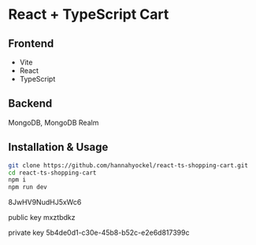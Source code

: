 # React + TypeScript Cart

## Frontend

- Vite
- React
- TypeScript

## Backend

MongoDB, MongoDB Realm

## Installation & Usage

```sh
git clone https://github.com/hannahyockel/react-ts-shopping-cart.git
cd react-ts-shopping-cart
npm i
npm run dev
```

8JwHV9NudHJ5xWc6

public key
mxztbdkz

private key
5b4de0d1-c30e-45b8-b52c-e2e6d817399c